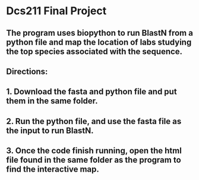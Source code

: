 # Dcs211 Final Project

## The program uses biopython to run BlastN from a python file and map the location of labs studying the top species associated with the sequence.

## Directions:
## 1. Download the fasta and python file and put them in the same folder.
## 2. Run the python file, and use the fasta file as the input to run BlastN.
## 3. Once the code finish running, open the html file found in the same folder as the program to find the interactive map.
